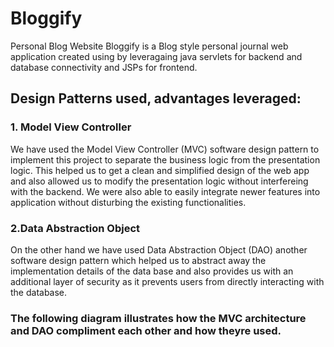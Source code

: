 # Bloggify
Personal Blog Website
Bloggify is a Blog style personal journal web application created using by leveragaing java servlets for backend and database connectivity and JSPs for frontend. 

## Design Patterns used, advantages leveraged: 

### 1. Model View Controller
We have used the Model View Controller (MVC) software design pattern to implement this project to separate the business logic from the presentation logic. This helped us to get a clean and simplified design of the web app and also allowed us to modify the presentation logic without interfereing with the backend. We were also able to easily integrate newer features into application without disturbing the existing functionalities.


### 2.Data Abstraction Object
On the other hand we have used Data Abstraction Object (DAO) another software design pattern which helped us to abstract away the implementation details of the data base and also provides us with an additional layer of security as it prevents users from directly interacting with the database. 

### The following diagram illustrates how the MVC architecture and DAO compliment each other and how theyre used. 
